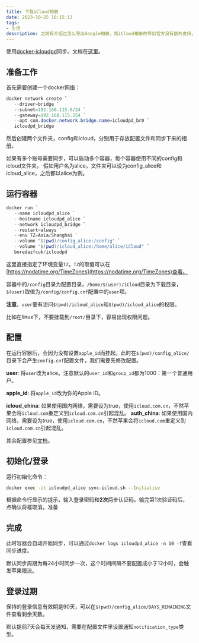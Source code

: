 ```yaml
---
title: 下载iCloud相册
date: 2023-10-25 16:15:13
tags:
- 生活
description: 之前有介绍过怎么导出Google相册，而iCloud相册的导出官方没有额外支持，只能使用iTunes同步。这里介绍一种使用程序自动同步iCloud相册的方法。
---
```

使用[docker-icloudpd](https://github.com/boredazfcuk/docker-icloudpd)同步。文档在[这里](https://github.com/boredazfcuk/docker-icloudpd/blob/master/README.md)。

## 准备工作

首先需要创建一个docker网络：
```powershell
docker network create `
   --driver=bridge `
   --subnet=192.168.115.0/24 `
   --gateway=192.168.115.254 `
   --opt com.docker.network.bridge.name=icloudpd_br0 `
   icloudpd_bridge
```

然后创建两个文件夹，config和icloud，分别用于存放配置文件和同步下来的相册。

如果有多个账号需要同步，可以启动多个容器，每个容器使用不同的config和icloud文件夹。
假如用户名为alice，文件夹可以设为config_alice和icloud_alice，之后都以alice为例。

## 运行容器

```powershell
docker run `
   --name icloudpd_alice `
   --hostname icloudpd_alice `
   --network icloudpd_bridge `
   --restart=always `
   --env TZ=Asia/Shanghai `
   --volume "$(pwd)/config_alice:/config" `
   --volume "$(pwd)/icloud_alice:/home/alice/iCloud" `
   boredazfcuk/icloudpd
```

这里直接指定了环境变量`TZ`，`TZ`的取值可以在[https://nodatime.org/TimeZones](https://nodatime.org/TimeZones)查看。

容器中的`/config`目录为配置目录，`/home/$(user)/iCloud`目录为下载目录，`$(user)`取值为`/config/config.cnf`配置中的`user`项。

**注意**，`user`要有访问`$(pwd)/icloud_alice`和`$(pwd)/icloud_alice`的权限。

比如在linux下，不要挂载到`/root/`目录下，容易出现权限问题。

## 配置

在运行容器后，会因为没有设置`apple_id`而挂起。此时在`$(pwd)/config_alice/`目录下会产生`config.cnf`配置文件，我们需要先修改配置。

**user**: 将`user`改为alice。注意默认的`user_id`和`group_id`都为1000：第一个普通用户。

**apple_id**: 将`apple_id`改为你的Apple ID。

**icloud_china**: 如果使用国内网络，需要设为true，使用`icloud.com.cn`，不然苹果会将`icloud.com`重定义到`icloud.com.cn`引起混乱。
**auth_china**: 如果使用国内网络，需要设为true，使用`icloud.com.cn`，不然苹果会将`icloud.com`重定义到`icloud.com.cn`引起混乱。

其余配置参见[文档](https://github.com/boredazfcuk/docker-icloudpd/blob/master/CONFIGURATION.md)。

## 初始化/登录

运行初始化命令：
```sh
docker exec -it icloudpd_alice sync-icloud.sh --Initialise
```

根据命令行显示的提示，输入登录密码和**2次**两步认证码。输完第1次验证码后，点确认将框取消，准备

## 完成

此时容器会自动开始同步，可以通过`docker logs icloudpd_alice -n 10 -f`查看同步进度。

默认同步周期为每24小时同步一次，这个时间间隔不要配置成小于12小时，会触发苹果限流。

## 登录过期

保持的登录信息有效期是90天，可以在`$(pwd)/config_alice/DAYS_REMAINING`文件查看剩余天数。

默认提前7天会每天发通知，需要在配置文件里设置通知`notification_type`类型。
